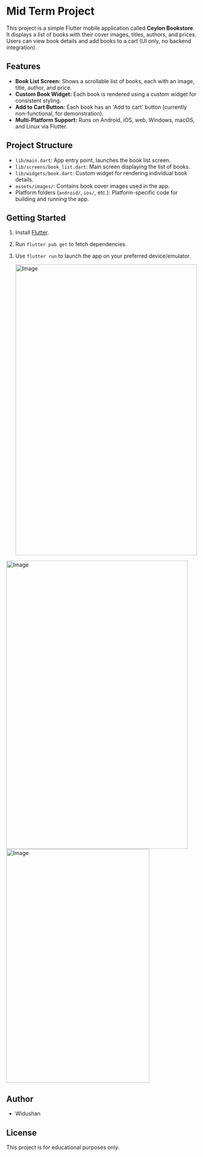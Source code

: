 
# Mid Term Project

This project is a simple Flutter mobile application called **Ceylon Bookstore**. It displays a list of books with their cover images, titles, authors, and prices. Users can view book details and add books to a cart (UI only, no backend integration).

## Features
- **Book List Screen:** Shows a scrollable list of books, each with an image, title, author, and price.
- **Custom Book Widget:** Each book is rendered using a custom widget for consistent styling.
- **Add to Cart Button:** Each book has an 'Add to cart' button (currently non-functional, for demonstration).
- **Multi-Platform Support:** Runs on Android, iOS, web, Windows, macOS, and Linux via Flutter.

## Project Structure
- `lib/main.dart`: App entry point, launches the book list screen.
- `lib/screens/book_list.dart`: Main screen displaying the list of books.
- `lib/widgets/book.dart`: Custom widget for rendering individual book details.
- `assets/images/`: Contains book cover images used in the app.
- Platform folders (`android/`, `ios/`, etc.): Platform-specific code for building and running the app.

## Getting Started
1. Install [Flutter](https://flutter.dev/docs/get-started/install).
2. Run `flutter pub get` to fetch dependencies.
3. Use `flutter run` to launch the app on your preferred device/emulator.

   <img width="477" height="766" alt="Image" src="https://github.com/user-attachments/assets/e037eae2-be7d-4f5b-91d7-763db53cd603" />

<img width="477" height="759" alt="Image" src="https://github.com/user-attachments/assets/45cc7c3a-24cf-47fe-95d0-57481f4c406c" />

<img width="376" height="616" alt="Image" src="https://github.com/user-attachments/assets/dade19b4-7a2f-42ac-a276-fc46b7246016" />

## Author
- Widushan

## License
This project is for educational purposes only.
